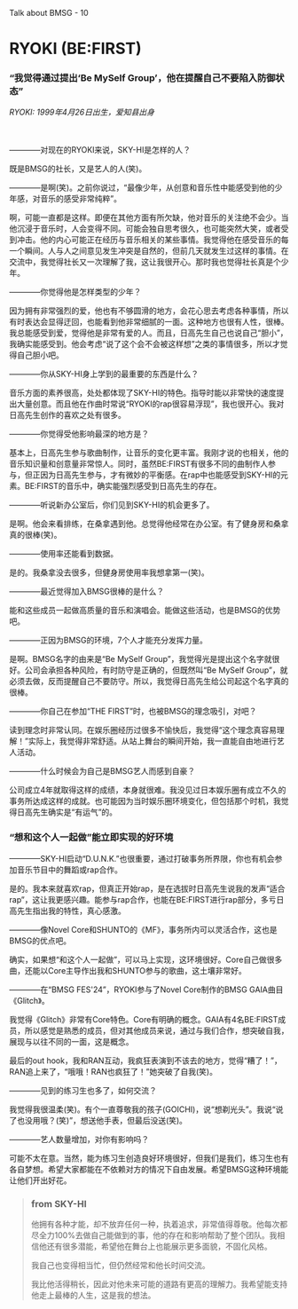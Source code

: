 Talk about BMSG - 10
# RYOKI (BE:FIRST)

### “我觉得通过提出‘Be MySelf Group’，他在提醒自己不要陷入防御状态”

*RYOKI: 1999年4月26日出生，爱知县出身*
<br/><br/><br/>

————对现在的RYOKI来说，SKY-HI是怎样的人？

既是BMSG的社长，又是艺人的人(笑)。

————是啊(笑)。之前你说过，“最像少年，从创意和音乐性中能感受到他的少年感，对音乐的感受非常纯粹”。

啊，可能一直都是这样。即便在其他方面有所欠缺，他对音乐的关注绝不会少。当他沉浸于音乐时，人会变得不同。可能会独自思考很久，也可能突然大笑，或者受到冲击。他的内心可能正在经历与音乐相关的某些事情。我觉得他在感受音乐的每一个瞬间。人与人之间意见发生冲突是自然的，但前几天就发生过这样的事情。在交流中，我觉得社长又一次理解了我，这让我很开心。那时我也觉得社长真是个少年。

————你觉得他是怎样类型的少年？

因为拥有非常强烈的爱，他也有不够圆滑的地方，会花心思去考虑各种事情，所以有时表达会显得迂回，也能看到他非常细腻的一面。这种地方也很有人性，很棒。我总能感受到爱，觉得他是非常有爱的人。而且，日高先生自己也说自己“胆小”，我确实能感受到。他会考虑“说了这个会不会被这样想”之类的事情很多，所以才觉得自己胆小吧。

————你从SKY-HI身上学到的最重要的东西是什么？

音乐方面的素养很高，处处都体现了SKY-HI的特色。指导时能以非常快的速度提出大量创意。而且他在作曲时常说“RYOKI的rap很容易浮现”，我也很开心。我对日高先生创作的喜欢之处有很多。

————你觉得受他影响最深的地方是？

基本上，日高先生参与歌曲制作，让音乐的变化更丰富。我刚才说的也相关，他的音乐知识量和创意量非常惊人。同时，虽然BE:FIRST有很多不同的曲制作人参与，但正因为日高先生参与，才有微妙的平衡感。在rap中也能感受到SKY-HI的元素。BE:FIRST的音乐中，确实能强烈感受到日高先生的存在。

————听说新办公室后，你们见到SKY-HI的机会更多了。

是啊。他会来看排练，在桑拿遇到他。总觉得他经常在办公室。有了健身房和桑拿真的很棒(笑)。

————使用率还能看到数据。

是的。我桑拿没去很多，但健身房使用率我想拿第一(笑)。

————最近觉得加入BMSG很棒的是什么？

能和这些成员一起做高质量的音乐和演唱会。能做这些活动，也是BMSG的优势吧。

————正因为BMSG的环境，7个人才能充分发挥力量。

是啊。BMSG名字的由来是“Be MySelf Group”，我觉得光是提出这个名字就很好。公司会承担各种风险，有时防守是正确的，但既然叫“Be MySelf Group”，就必须去做，反而提醒自己不要防守。所以，我觉得日高先生给公司起这个名字真的很棒。

————你自己在参加“THE FIRST”时，也被BMSG的理念吸引，对吧？

读到理念时非常认同。在娱乐圈经历过很多不愉快后，我觉得“这个理念真容易理解！”实际上，我觉得非常舒适。从站上舞台的瞬间开始，我一直能自由地进行艺人活动。

————什么时候会为自己是BMSG艺人而感到自豪？

公司成立4年就取得这样的成绩，本身就很难。我没见过日本娱乐圈有成立不久的事务所达成这样的成就。也可能因为当时娱乐圈环境变化，但包括那个时机，我觉得日高先生确实是“有运气”的。

### “想和这个人一起做”能立即实现的好环境

————SKY-HI启动“D.U.N.K.”也很重要，通过打破事务所界限，你也有机会参加音乐节目中的舞蹈或rap合作。

是的。我本来就喜欢rap，但真正开始rap，是在选拔时日高先生说我的发声“适合rap”，这让我更感兴趣。能参与rap合作，也能在BE:FIRST进行rap部分，多亏日高先生指出我的特性，真心感激。

————像Novel Core和SHUNTO的《MF》，事务所内可以灵活合作，这也是BMSG的优点吧。

确实，如果想“和这个人一起做”，可以马上实现，这环境很好。Core自己做很多曲，还能以Core主导作出我和SHUNTO参与的歌曲，这土壤非常好。

————在“BMSG FES'24”，RYOKI参与了Novel Core制作的BMSG GAIA曲目《Glitch》。

我觉得《Glitch》非常有Core特色。Core有明确的概念。GAIA有4名BE:FIRST成员，所以感觉是熟悉的成员，但对其他成员来说，通过与我们合作，想突破自我，展现与以往不同的一面，这是概念。

最后的out hook，我和RAN互动，我疯狂表演到不该去的地方，觉得“糟了！”，RAN追上来了，“哦哦！RAN也疯狂了！”她突破了自我(笑)。

————见到的练习生也多了，如何交流？

我觉得我很温柔(笑)。有个一直尊敬我的孩子(GOICHI)，说“想剃光头”。我说“说了也没用哦？(笑)”，想送他手表，但最后没送(笑)。

————艺人数量增加，对你有影响吗？

可能不太在意。当然，能为练习生创造良好环境很好，但我们是我们，练习生也有各自梦想。希望大家都能在不依赖对方的情况下自由发展。希望BMSG这种环境能让他们开出好花。



> ### from SKY-HI
> 
> 他拥有各种才能，却不放弃任何一种，执着追求，非常值得尊敬。他每次都尽全力100%去做自己能做到的事，他的存在和影响帮助了整个团队。我相信他还有很多潜能，希望他在舞台上也能展示更多面貌，不固化风格。
> 
> 我自己也变得相当忙，但仍然经常和他长时间交流。
> 
> 我比他活得稍长，因此对他未来可能的道路有更高的理解力。我希望能支持他走上最棒的人生，这是我的想法。

